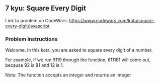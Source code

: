 ## 7 kyu: Square Every Digit

Link to problem on CodeWars: https://www.codewars.com/kata/square-every-digit/javascript

### Problem Instructions

Welcome. In this kata, you are asked to square every digit of a number.

For example, if we run 9119 through the function, 811181 will come out, because 92 is 81 and 12 is 1.

Note: The function accepts an integer and returns an integer
